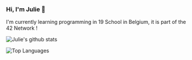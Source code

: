 ### Hi, I'm Julie 👋

I'm currently learning programming in 19 School in Belgium, it is part of the 42 Network !

<!--
**juliedartois/juliedartois** is a ✨ _special_ ✨ repository because its `README.md` (this file) appears on your GitHub profile.

Here are some ideas to get you started:

- 🔭 I’m currently working on ...
- 🌱 I’m currently learning ...
- 👯 I’m looking to collaborate on ...
- 🤔 I’m looking for help with ...
- 💬 Ask me about ...
- 📫 How to reach me: ...
- 😄 Pronouns: ...
- ⚡ Fun fact: ...
-->

![Julie's github stats](https://github-readme-stats.vercel.app/api?username=juliedartois&count_private=true&theme=tokyonight)

![Top Languages](https://github-readme-stats.vercel.app/api/top-langs/?username=juliedartois&theme=tokyonight)
